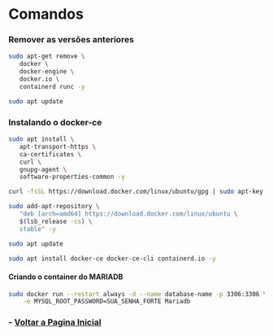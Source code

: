 # Comandos

### Remover as versões anteriores

```bash
sudo apt-get remove \
   docker \
   docker-engine \
   docker.io \
   containerd runc -y
```
```bash
sudo apt update
```

### Instalando o docker-ce 

```bash
sudo apt install \
   apt-transport-https \
   ca-certificates \
   curl \
   gnupg-agent \
   software-properties-common -y

```
```bash
curl -fsSL https://download.docker.com/linux/ubuntu/gpg | sudo apt-key add -
```

```bash
sudo add-apt-repository \
   "deb [arch=amd64] https://download.docker.com/linux/ubuntu \
   $(lsb_release -cs) \
   stable" -y
```

```bash
sudo apt update
```
```bash
sudo apt install docker-ce docker-ce-cli containerd.io -y
```
#### Criando o container do MARIADB
```bash
sudo docker run --restart always -d --name database-name -p 3306:3306 \
    -e MYSQL_ROOT_PASSWORD=SUA_SENHA_FORTE Mariadb
```
### - [Voltar a Pagina Inicial](../README.md) 
